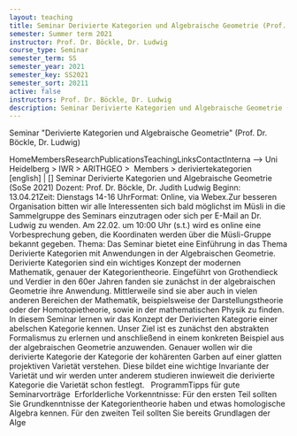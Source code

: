 ```yaml
---
layout: teaching
title: Seminar Derivierte Kategorien und Algebraische Geometrie (Prof. Dr. Böckle, Dr. Ludwig)
semester: Summer term 2021
instructor: Prof. Dr. Böckle, Dr. Ludwig
course_type: Seminar
semester_term: SS
semester_year: 2021
semester_key: SS2021
semester_sort: 20211
active: false
instructors: Prof. Dr. Böckle, Dr. Ludwig
description: Seminar Derivierte Kategorien und Algebraische Geometrie (Prof. Dr. Böckle, Dr. Ludwig)
---
```


Seminar "Derivierte Kategorien und Algebraische Geometrie" (Prof. Dr. Böckle, Dr. Ludwig)

HomeMembersResearchPublicationsTeachingLinksContactInterna --> Uni Heidelberg > IWR > ARITHGEO > &nbsp;Members >&nbsp;deriviertekategorien [english]&nbsp;|&nbsp;[] Seminar Derivierte Kategorien und Algebraische Geometrie (SoSe 2021) Dozent: Prof. Dr. Böckle, Dr. Judith Ludwig&nbsp;Beginn: 13.04.21Zeit: Dienstags 14-16 UhrFormat: Online, via Webex.Zur besseren Organisation bitten wir alle Interessenten sich bald möglichst im Müsli in die Sammelgruppe des Seminars einzutragen oder sich per E-Mail an Dr. Ludwig zu wenden. Am 22.02. um 10:00 Uhr (s.t.) wird es online eine Vorbesprechung geben, die Koordinaten werden über die Müsli-Gruppe bekannt gegeben. Thema: Das Seminar bietet eine Einführung in das Thema Derivierte Kategorien mit Anwendungen in der Algebraischen Geometrie. Derivierte Kategorien sind ein wichtiges Konzept der modernen Mathematik, genauer der Kategorientheorie. Eingeführt von Grothendieck und Verdier in den 60er Jahren fanden sie zunächst in der algebraischen Geometrie ihre Anwendung. Mittlerweile sind sie aber auch in vielen anderen Bereichen der Mathematik, beispielsweise der Darstellungstheorie oder der Homotopietheorie, sowie in der mathematischen Physik zu finden. In diesem Seminar lernen wir das Konzept der Derivierten Kategorie einer abelschen Kategorie kennen. Unser Ziel ist es zunächst den abstrakten Formalismus zu erlernen und anschließend in einem konkreten Beispiel aus der algebraischen Geometrie anzuwenden. Genauer wollen wir die derivierte Kategorie der Kategorie der kohärenten Garben auf einer glatten projektiven Varietät verstehen. Diese bildet eine wichtige Invariante der Varietät und wir werden unter anderem studieren inwieweit die derivierte Kategorie die Varietät schon festlegt. &nbsp; ProgrammTipps für gute Seminarvorträge &nbsp;Erforlderliche Vorkenntnisse: Für den ersten Teil sollten Sie Grundkenntnisse der Kategorientheorie haben und etwas homologische Algebra kennen. Für den zweiten Teil sollten Sie bereits Grundlagen der Alge

